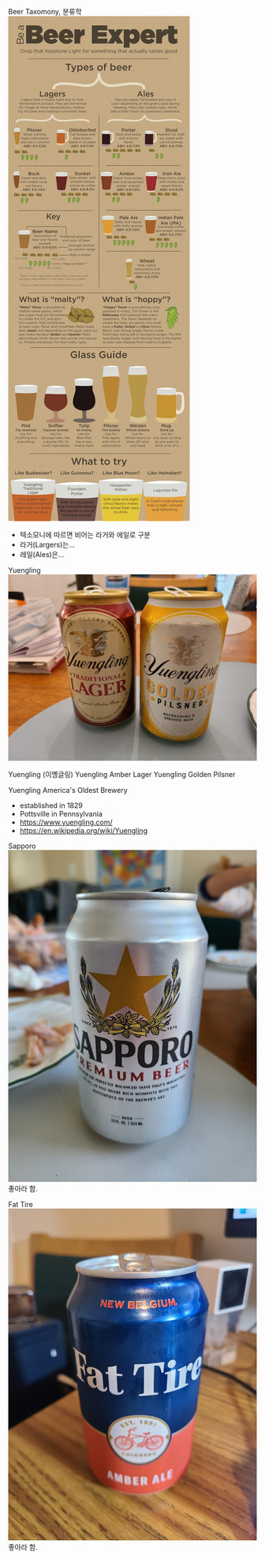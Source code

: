 
Beer Taxomony, 분류학
![Yuengling](_img/d221101_beer_compilation_03.jpg)
- 텍소모니에 따르면 비어는 라거와 에일로 구분
- 라거(Largers)는...
- 레일(Ales)은... 

Yuengling
![Yuengling](_img/d221101_beer_compilation_01.jpg)

Yuengling (이옝글링)
Yuengling Amber Lager
Yuengling Golden Pilsner

Yuengling America's Oldest Brewery
- established in 1829
- Pottsville in Pennsylvania
- https://www.yuengling.com/
- https://en.wikipedia.org/wiki/Yuengling


Sapporo
![Yuengling](_img/d221101_beer_compilation_02.jpg)
좋아라 함.


Fat Tire
![Yuengling](_img/d221101_beer_compilation_04.jpg)
좋아라 함.